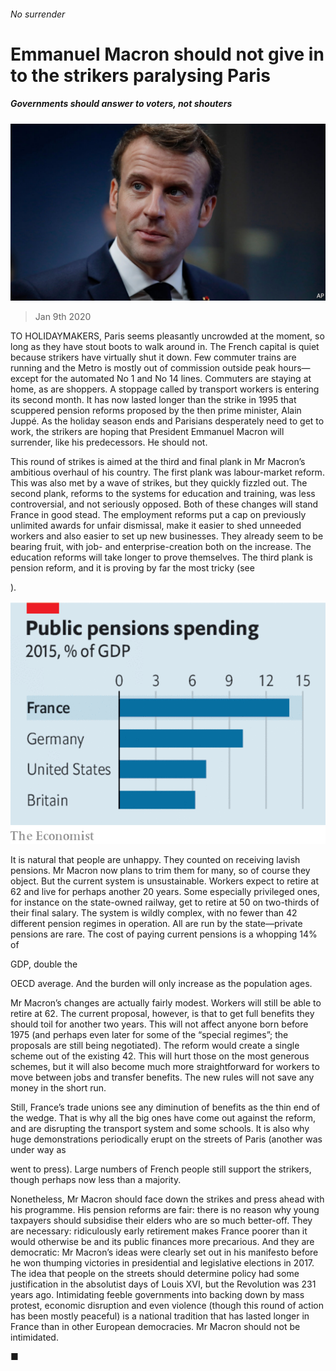 ###### No surrender

# Emmanuel Macron should not give in to the strikers paralysing Paris 

##### Governments should answer to voters, not shouters 

![image](images/20200111_LDP503.jpg) 

> Jan 9th 2020 

TO HOLIDAYMAKERS, Paris seems pleasantly uncrowded at the moment, so long as they have stout boots to walk around in. The French capital is quiet because strikers have virtually shut it down. Few commuter trains are running and the Metro is mostly out of commission outside peak hours—except for the automated No 1 and No 14 lines. Commuters are staying at home, as are shoppers. A stoppage called by transport workers is entering its second month. It has now lasted longer than the strike in 1995 that scuppered pension reforms proposed by the then prime minister, Alain Juppé. As the holiday season ends and Parisians desperately need to get to work, the strikers are hoping that President Emmanuel Macron will surrender, like his predecessors. He should not. 

This round of strikes is aimed at the third and final plank in Mr Macron’s ambitious overhaul of his country. The first plank was labour-market reform. This was also met by a wave of strikes, but they quickly fizzled out. The second plank, reforms to the systems for education and training, was less controversial, and not seriously opposed. Both of these changes will stand France in good stead. The employment reforms put a cap on previously unlimited awards for unfair dismissal, make it easier to shed unneeded workers and also easier to set up new businesses. They already seem to be bearing fruit, with job- and enterprise-creation both on the increase. The education reforms will take longer to prove themselves. The third plank is pension reform, and it is proving by far the most tricky (see  

). 

![image](images/20200111_LDC039_0.png) 

It is natural that people are unhappy. They counted on receiving lavish pensions. Mr Macron now plans to trim them for many, so of course they object. But the current system is unsustainable. Workers expect to retire at 62 and live for perhaps another 20 years. Some especially privileged ones, for instance on the state-owned railway, get to retire at 50 on two-thirds of their final salary. The system is wildly complex, with no fewer than 42 different pension regimes in operation. All are run by the state—private pensions are rare. The cost of paying current pensions is a whopping 14% of  

GDP, double the  

OECD average. And the burden will only increase as the population ages. 

Mr Macron’s changes are actually fairly modest. Workers will still be able to retire at 62. The current proposal, however, is that to get full benefits they should toil for another two years. This will not affect anyone born before 1975 (and perhaps even later for some of the “special regimes”; the proposals are still being negotiated). The reform would create a single scheme out of the existing 42. This will hurt those on the most generous schemes, but it will also become much more straightforward for workers to move between jobs and transfer benefits. The new rules will not save any money in the short run. 

Still, France’s trade unions see any diminution of benefits as the thin end of the wedge. That is why all the big ones have come out against the reform, and are disrupting the transport system and some schools. It is also why huge demonstrations periodically erupt on the streets of Paris (another was under way as  

 went to press). Large numbers of French people still support the strikers, though perhaps now less than a majority. 

Nonetheless, Mr Macron should face down the strikes and press ahead with his programme. His pension reforms are fair: there is no reason why young taxpayers should subsidise their elders who are so much better-off. They are necessary: ridiculously early retirement makes France poorer than it would otherwise be and its public finances more precarious. And they are democratic: Mr Macron’s ideas were clearly set out in his manifesto before he won thumping victories in presidential and legislative elections in 2017. The idea that people on the streets should determine policy had some justification in the absolutist days of Louis XVI, but the Revolution was 231 years ago. Intimidating feeble governments into backing down by mass protest, economic disruption and even violence (though this round of action has been mostly peaceful) is a national tradition that has lasted longer in France than in other European democracies. Mr Macron should not be intimidated.  

■